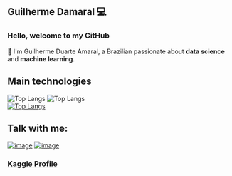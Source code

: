 ## Guilherme Damaral 💻

<h3>Hello, welcome to my GitHub</h3>
🏡 I'm Guilherme Duarte Amaral, a Brazilian passionate about <strong>data science </strong> and <strong>machine learning</strong>. 

## Main technologies
![Top Langs](https://img.shields.io/badge/Python-14354C?style=for-the-badge&logo=python&logoColor=white)
![Top Langs](https://img.shields.io/badge/Jupyter-F37626.svg?&style=for-the-badge&logo=Jupyter&logoColor=white)
</br>
[![Top Langs](https://github-readme-stats.vercel.app/api/top-langs/?username=guilhermedamaral&layout=compact)](https://github.com/anuraghazra/github-readme-stats)


## Talk with me:

<a href="https://www.linkedin.com/in/guilherme-duarte-amaral-a42201184/">![image](https://img.shields.io/badge/LinkedIn-0077B5?style=for-the-badge&logo=linkedin&logoColor=white)</a>
<a href="mailto:guilherme-direito@hotmail.com">![image](https://img.shields.io/badge/Microsoft_Outlook-0078D4?style=for-the-badge&logo=microsoft-outlook&logoColor=white)</a>

<a href="https://www.kaggle.com/guilhermeduamaral"><h3>Kaggle Profile<h3></a>


<!--
**guilhermedamaral/guilhermedamaral** is a ✨ _special_ ✨ repository because its `README.md` (this file) appears on your GitHub profile.


